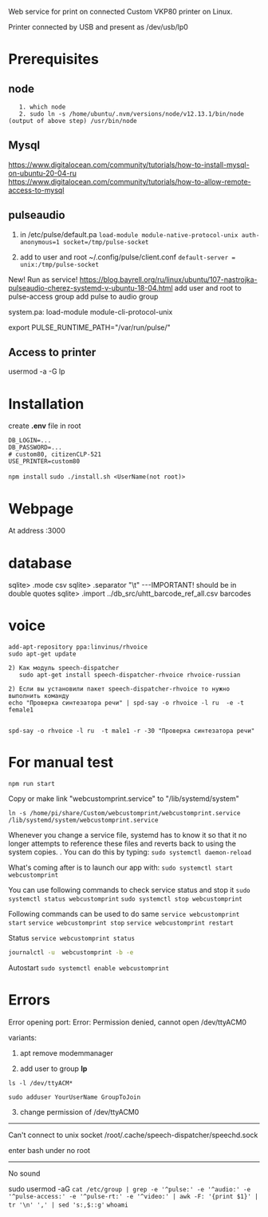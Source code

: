 Web service for print on connected Custom VKP80 printer on Linux.

Printer connected by USB and present as /dev/usb/lp0

# Prerequisites
## node
```
   1. which node
   2. sudo ln -s /home/ubuntu/.nvm/versions/node/v12.13.1/bin/node (output of above step) /usr/bin/node
```

## Mysql
https://www.digitalocean.com/community/tutorials/how-to-install-mysql-on-ubuntu-20-04-ru
https://www.digitalocean.com/community/tutorials/how-to-allow-remote-access-to-mysql


## pulseaudio
1. in /etc/pulse/default.pa
`load-module module-native-protocol-unix auth-anonymous=1 socket=/tmp/pulse-socket`

2. add to user and root ~/.config/pulse/client.conf
`default-server = unix:/tmp/pulse-socket`

New!
Run as service!
https://blog.bayrell.org/ru/linux/ubuntu/107-nastrojka-pulseaudio-cherez-systemd-v-ubuntu-18-04.html
add user and root to pulse-access group
add pulse to audio group

system.pa:
load-module module-cli-protocol-unix

 export PULSE_RUNTIME_PATH="/var/run/pulse/"


## Access to printer

usermod -a -G lp <username>

# Installation

create **.env** file in root
```
DB_LOGIN=...
DB_PASSWORD=...
# custom80, citizenCLP-521
USE_PRINTER=custom80
```

`npm install`
`sudo ./install.sh <UserName(not root)>`

# Webpage
At address <ip address>:3000

# database

sqlite> .mode csv
sqlite> .separator "\t" ---IMPORTANT! should be in double quotes
sqlite> .import ../db_src/uhtt_barcode_ref_all.csv barcodes

# voice
```
add-apt-repository ppa:linvinus/rhvoice
sudo apt-get update

2) Как модуль speech-dispatcher
   sudo apt-get install speech-dispatcher-rhvoice rhvoice-russian

2) Если вы установили пакет speech-dispatcher-rhvoice то нужно выполнить команду
echo "Проверка синтезатора речи" | spd-say -o rhvoice -l ru  -e -t female1


spd-say -o rhvoice -l ru  -t male1 -r -30 "Проверка синтезатора речи"

```

# For manual test

`npm run start`

Copy or make link "webcustomprint.service" to "/lib/systemd/system"

`ln -s /home/pi/share/Custom/webcustomprint/webcustomprint.service /lib/systemd/system/webcustomprint.service`

Whenever you change a service file, systemd has to know it so that it no longer attempts to reference these files and reverts back to using the system copies. . You can do this by typing:
`sudo systemctl daemon-reload`

What's coming after is to launch our app with:
`sudo systemctl start webcustomprint`

You can use following commands to check service status and stop it
`sudo systemctl status webcustomprint` `sudo systemctl stop webcustomprint`

Following commands can be used to do same
`service webcustomprint start` 
`service webcustomprint stop`
`service webcustomprint restart`

Status
`service webcustomprint status` 
```bash
journalctl -u  webcustomprint -b -e
```

Autostart
`sudo systemctl enable webcustomprint`




# Errors

Error opening port:  Error: Permission denied, cannot open /dev/ttyACM0

variants:

1. apt remove modemmanager

2. add user to group **lp**
```
ls -l /dev/ttyACM*

sudo adduser YourUserName GroupToJoin
```

3. change permission of /dev/ttyACM0

--------
Can't connect to unix socket /root/.cache/speech-dispatcher/speechd.sock

enter bash under no root

-----------
No sound

sudo usermod -aG `cat /etc/group | grep -e '^pulse:' -e '^audio:' -e '^pulse-access:' -e '^pulse-rt:' -e '^video:' | awk -F: '{print $1}' | tr '\n' ',' | sed 's:,$::g'` `whoami`